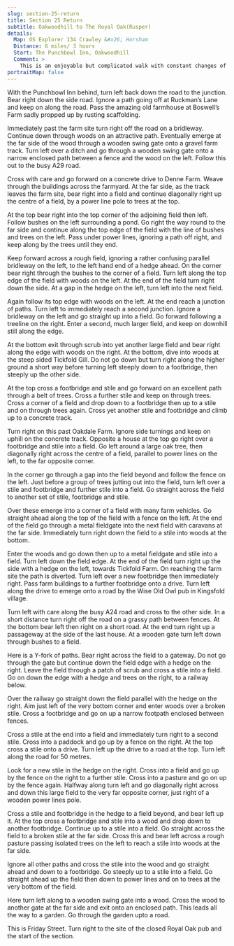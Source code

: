 ```yaml
---
slug: section-25-return
title: Section 25 Return
subtitle: Oakwoodhill to The Royal Oak(Rusper)
details:
  Map: OS Explorer 134 Crawley &#x26; Horsham
  Distance: 6 miles/ 3 hours
  Start: The Punchbowl Inn, Oakwoodhill
  Comment: >
    This is an enjoyable but complicated walk with constant changes of direction and many instructions to follow. Keep an careful eye on the map.
portraitMap: false
---
```

With the Punchbowl Inn behind, turn left back down the road to the junction. Bear right down the side road. Ignore a path going off at Ruckman’s Lane and keep on along the road. Pass the amazing old farmhouse at Boswell’s Farm sadly propped up by rusting scaffolding.

Immediately past the farm site turn right off the road on a bridleway. Continue down through woods on an attractive path. Eventually emerge at the far side of the wood through a wooden swing gate onto a gravel farm track. Turn left over a ditch and go through a wooden swing gate onto a narrow enclosed path between a fence and the wood on the left. Follow this out to the busy A29 road.

Cross with care and go forward on a concrete drive to Denne Farm. Weave through the buildings across the farmyard. At the far side, as the track leaves the farm site, bear right into a field and continue diagonally right up the centre of a field, by a power line pole to trees at the top.

At the top bear right into the top corner of the adjoining field then left. Follow bushes on the left surrounding a pond. Go right the way round to the far side and continue along the top edge of the field with the line of bushes and trees on the left. Pass under power lines, ignoring a path off right, and keep along by the trees until they end.

Keep forward across a rough field, ignoring a rather confusing parallel bridleway on the left, to the left hand end of a hedge ahead. On the corner bear right through the bushes to the corner of a field. Turn left along the top edge of the field with woods on the left. At the end of the field turn right down the side. At a gap in the hedge on the left, turn left into the next field.

Again follow its top edge with woods on the left. At the end reach a junction of paths. Turn left to immediately reach a second junction. Ignore a bridleway on the left and go straight up into a field. Go forward following a treeline on the right. Enter a second, much larger field, and keep on downhill still along the edge.

At the bottom exit through scrub into yet another large field and bear right along the edge with woods on the right. At the bottom, dive into woods at the steep sided Tickfold Gill. Do not go down but turn right along the higher ground a short way before turning left steeply down to a footbridge, then steeply up the other side.

At the top cross a footbridge and stile and go forward on an excellent path through a belt of trees. Cross a further stile and keep on through trees. Cross a corner of a field and drop down to a footbridge then up to a stile and on through trees again. Cross yet another stile and footbridge and climb up to a concrete track.

Turn right on this past Oakdale Farm. Ignore side turnings and keep on uphill on the concrete track. Opposite a house at the top go right over a footbridge and stile into a field. Go left around a large oak tree, then diagonally right across the centre of a field, parallel to power lines on the left, to the far opposite corner.

In the corner go through a gap into the field beyond and follow the fence on the left. Just before a group of trees jutting out into the field, turn left over a stile and footbridge and further stile into a field. Go straight across the field to another set of stile, footbridge and stile.

Over these emerge into a corner of a field with many farm vehicles. Go straight ahead along the top of the field with a fence on the left. At the end of the field go through a metal fieldgate into the next field with caravans at the far side. Immediately turn right down the field to a stile into woods at the bottom.

Enter the woods and go down then up to a metal fieldgate and stile into a field. Turn left down the field edge. At the end of the field turn right up the side with a hedge on the left, towards Tickfold Farm. On reaching the farm site the path is diverted. Turn left over a new footbridge then immediately right. Pass farm buildings to a further footbridge onto a drive. Turn left along the drive to emerge onto a road by the Wise Old Owl pub in Kingsfold village.

Turn left with care along the busy A24 road and cross to the other side. In a short distance turn right off the road on a grassy path between fences. At the bottom bear left then right on a short road. At the end turn right up a passageway at the side of the last house. At a wooden gate turn left down through bushes to a field.

Here is a Y-fork of paths. Bear right across the field to a gateway. Do not go through the gate but continue down the field edge with a hedge on the right. Leave the field through a patch of scrub and cross a stile into a field. Go on down the edge with a hedge and trees on the right, to a railway below.

Over the railway go straight down the field parallel with the hedge on the right. Aim just left of the very bottom corner and enter woods over a broken stile. Cross a footbridge and go on up a narrow footpath enclosed between fences.

Cross a stile at the end into a field and immediately turn right to a second stile. Cross into a paddock and go up by a fence on the right. At the top cross a stile onto a drive. Turn left up the drive to a road at the top. Turn left along the road for 50 metres.

Look for a new stile in the hedge on the right. Cross into a field and go up by the fence on the right to a further stile. Cross into a pasture and go on up by the fence again. Halfway along turn left and go diagonally right across and down this large field to the very far opposite corner, just right of a wooden power lines pole.

Cross a stile and footbridge in the hedge to a field beyond, and bear left up it. At the top cross a footbridge and stile into a wood and drop down to another footbridge. Continue up to a stile into a field. Go straight across the field to a broken stile at the far side. Cross this and bear left across a rough pasture passing isolated trees on the left to reach a stile into woods at the far side.

Ignore all other paths and cross the stile into the wood and go straight ahead and down to a footbridge. Go steeply up to a stile into a field. Go straight ahead up the field then down to power lines and on to trees at the very bottom of the field.

Here turn left along to a wooden swing gate into a wood. Cross the wood to another gate at the far side and exit onto an enclosed path. This leads all the way to a garden. Go through the garden upto a road.

This is Friday Street. Turn right to the site of the closed Royal Oak pub and the start of the section.

